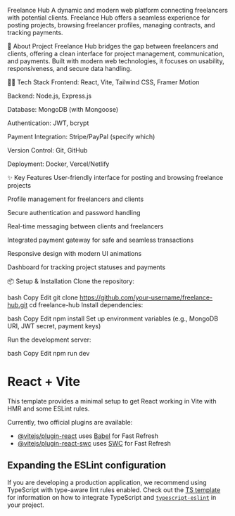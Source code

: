 Freelance Hub
A dynamic and modern web platform connecting freelancers with potential clients. Freelance Hub offers a seamless experience for posting projects, browsing freelancer profiles, managing contracts, and tracking payments.

🚀 About Project
Freelance Hub bridges the gap between freelancers and clients, offering a clean interface for project management, communication, and payments. Built with modern web technologies, it focuses on usability, responsiveness, and secure data handling.

🧑‍💻 Tech Stack
Frontend: React, Vite, Tailwind CSS, Framer Motion

Backend: Node.js, Express.js

Database: MongoDB (with Mongoose)

Authentication: JWT, bcrypt

Payment Integration: Stripe/PayPal (specify which)

Version Control: Git, GitHub

Deployment: Docker, Vercel/Netlify

✨ Key Features
User-friendly interface for posting and browsing freelance projects

Profile management for freelancers and clients

Secure authentication and password handling

Real-time messaging between clients and freelancers

Integrated payment gateway for safe and seamless transactions

Responsive design with modern UI animations

Dashboard for tracking project statuses and payments

📦 Setup & Installation
Clone the repository:

bash
Copy
Edit
git clone https://github.com/your-username/freelance-hub.git
cd freelance-hub
Install dependencies:

bash
Copy
Edit
npm install
Set up environment variables (e.g., MongoDB URI, JWT secret, payment keys)

Run the development server:

bash
Copy
Edit
npm run dev

# React + Vite

This template provides a minimal setup to get React working in Vite with HMR and some ESLint rules.

Currently, two official plugins are available:

- [@vitejs/plugin-react](https://github.com/vitejs/vite-plugin-react/blob/main/packages/plugin-react) uses [Babel](https://babeljs.io/) for Fast Refresh
- [@vitejs/plugin-react-swc](https://github.com/vitejs/vite-plugin-react/blob/main/packages/plugin-react-swc) uses [SWC](https://swc.rs/) for Fast Refresh

## Expanding the ESLint configuration

If you are developing a production application, we recommend using TypeScript with type-aware lint rules enabled. Check out the [TS template](https://github.com/vitejs/vite/tree/main/packages/create-vite/template-react-ts) for information on how to integrate TypeScript and [`typescript-eslint`](https://typescript-eslint.io) in your project.
